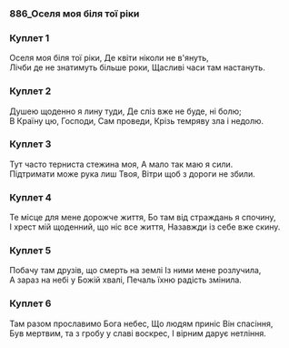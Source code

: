 ### 886_Оселя моя біля тої ріки
### Куплет 1
Оселя моя біля тої ріки, Де квіти ніколи не в'януть,<br/>Лічби де не знатимуть більше роки, Щасливі часи там настануть.
### Куплет 2
Душею щоденно я лину туди, Де сліз вже не буде, ні болю;<br/>В Країну цю, Господи, Сам проведи, Крізь темряву зла і недолю.
### Куплет 3
Тут часто терниста стежина моя, А мало так маю я сили. <br/>Підтримати може рука лиш Твоя, Вітри щоб з дороги не збили.
### Куплет 4
Те місце для мене дорожче життя, Бо там від страждань я спочину,<br/>І хрест мій щоденний, що ніс все життя, Назавжди із себе вже скину.
### Куплет 5
Побачу там друзів, що смерть на землі Із ними мене розлучила, <br/>А зараз на небі у Божій хвалі, Печаль їхню радість змінила.
### Куплет 6
Там разом прославимо Бога небес, Що людям приніс Він спасіння, <br/>Був мертвим, та з гробу у славі воскрес, І вірним дарує нетління.
